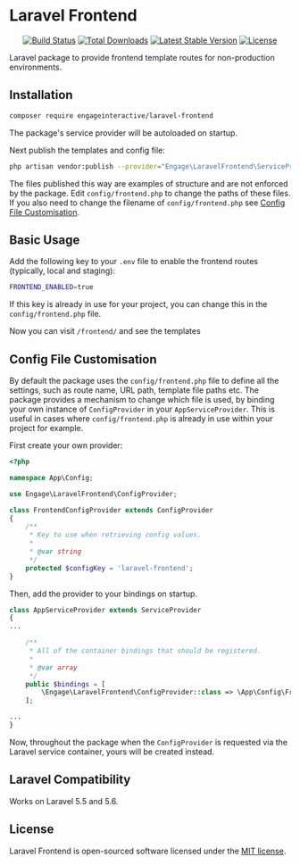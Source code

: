 # Laravel Frontend

<p align="center">
<a href="https://travis-ci.org/engageinteractive/laravel-frontend"><img src="https://travis-ci.org/engageinteractive/laravel-frontend.svg" alt="Build Status"></a>
<a href="https://packagist.org/packages/engageinteractive/laravel-frontend"><img src="https://poser.pugx.org/engageinteractive/laravel-frontend/d/total.svg" alt="Total Downloads"></a>
<a href="https://packagist.org/packages/engageinteractive/laravel-frontend"><img src="https://poser.pugx.org/engageinteractive/laravel-frontend/v/stable.svg" alt="Latest Stable Version"></a>
<a href="https://packagist.org/packages/engageinteractive/laravel-frontend"><img src="https://poser.pugx.org/engageinteractive/laravel-frontend/license.svg" alt="License"></a>
</p>

Laravel package to provide frontend template routes for non-production environments.

## Installation

```sh
composer require engageinteractive/laravel-frontend
```

The package's service provider will be autoloaded on startup.

Next publish the templates and config file:

```sh
php artisan vendor:publish --provider="Engage\LaravelFrontend\ServiceProvider"
```

The files published this way are examples of structure and are not enforced by the package. Edit `config/frontend.php` to change the paths of these files. If you also need to change the filename of `config/frontend.php` see [Config File Customisation](#config-file-customisation).

## Basic Usage

Add the following key to your `.env` file to enable the frontend routes (typically, local and staging):

```sh
FRONTEND_ENABLED=true
```

If this key is already in use for your project, you can change this in the `config/frontend.php` file.

Now you can visit `/frontend/` and see the templates

## Config File Customisation

By default the package uses the `config/frontend.php` file to define all the settings, such as route name, URL path, template file paths etc. The package provides a mechanism to change which file is used, by binding your own instance of `ConfigProvider` in your `AppServiceProvider`. This is useful in cases where `config/frontend.php` is already in use within your project for example.

First create your own provider:

```php
<?php

namespace App\Config;

use Engage\LaravelFrontend\ConfigProvider;

class FrontendConfigProvider extends ConfigProvider
{
    /**
     * Key to use when retrieving config values.
     *
     * @var string
     */
    protected $configKey = 'laravel-frontend';
}
```

Then, add the provider to your bindings on startup.

```php
class AppServiceProvider extends ServiceProvider
{
...

    /**
     * All of the container bindings that should be registered.
     *
     * @var array
     */
    public $bindings = [
        \Engage\LaravelFrontend\ConfigProvider::class => \App\Config\FrontendConfigProvider::class,
    ];

...
}
```

Now, throughout the package when the `ConfigProvider` is requested via the Laravel service container, yours will be created instead.

## Laravel Compatibility

Works on Laravel 5.5 and 5.6.

## License

Laravel Frontend is open-sourced software licensed under the [MIT license](http://opensource.org/licenses/MIT).
